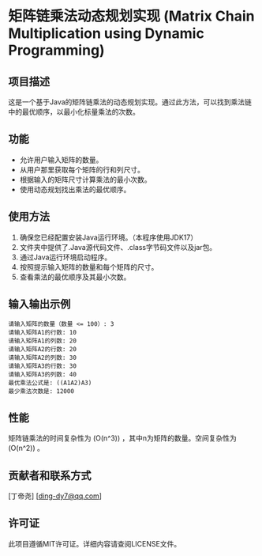 # 矩阵链乘法动态规划实现 (Matrix Chain Multiplication using Dynamic Programming)

## 项目描述

这是一个基于Java的矩阵链乘法的动态规划实现。通过此方法，可以找到乘法链中的最优顺序，以最小化标量乘法的次数。

## 功能

- 允许用户输入矩阵的数量。
- 从用户那里获取每个矩阵的行和列尺寸。
- 根据输入的矩阵尺寸计算乘法的最小次数。
- 使用动态规划找出乘法的最优顺序。

## 使用方法

1. 确保您已经配置安装Java运行环境。（本程序使用JDK17）
2. 文件夹中提供了.Java源代码文件、.class字节码文件以及jar包。
3. 通过Java运行环境启动程序。
4. 按照提示输入矩阵的数量和每个矩阵的尺寸。
5. 查看乘法的最优顺序及其最小次数。

## 输入输出示例

```
请输入矩阵的数量（数量 <= 100）: 3
请输入矩阵A1的行数: 10
请输入矩阵A1的列数: 20
请输入矩阵A2的行数: 20
请输入矩阵A2的列数: 30
请输入矩阵A3的行数: 30
请输入矩阵A3的列数: 40
最优乘法公式是: ((A1A2)A3)
最少乘法次数是: 12000
```

## 性能

矩阵链乘法的时间复杂性为 \(O(n^3)\) ，其中n为矩阵的数量。空间复杂性为 \(O(n^2)\) 。

## 贡献者和联系方式

[丁帝尧]
[ding-dy7@qq.com]

## 许可证

此项目遵循MIT许可证。详细内容请查阅LICENSE文件。